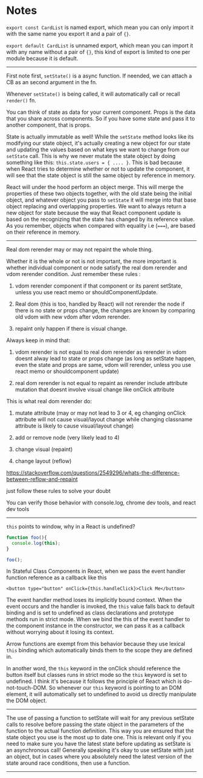 # Notes

`export const CardList` is named export, which mean you can only import it with the same name you export it and a pair of `{}`.

`export default CardList` is unnamed export, which mean you can import it with any name without a pair of `{}`, this kind of export is limited to one per module because it is default.

---

<!-- +++++++++++++++++++++++++++++++++++++++++++++++++++++++++++++ -->

First note first, `setState()` is a async function. If neended, we can attach a CB as an second argument in the fn.

Whenever `setState()` is being called, it will automatically call or recall `render()` fn.

You can think of state as data for your current component. Props is the data that you share across components. So if you have some state and pass it to another component, that is props.

State is actually immutable as well! While the `setState` method looks like its modifying our state object, it's actually creating a new object for our state and updating the values based on what keys we want to change from our `setState` call. This is why we never mutate the state object by doing something like this: `this.state.users = { .... }`. This is bad because when React tries to determine whether or not to update the component, it will see that the state object is still the same object by reference in memory.

React will under the hood perform an object merge. This will merge the properties of these two objects together, with the old state being the initial object, and whatever object you pass to `setState` it will merge into that base object replacing and overlapping properties. We want to always return a new object for state because the way that React component update is based on the recognizing that the state has changed by its reference value. As you remember, objects when compared with equality i.e (`===`), are based on their reference in memory.

---

<!-- +++++++++++++++++++++++++++++++++++++++++++++++++++++++++++++ -->

Real dom rerender may or may not repaint the whole thing.

Whether it is the whole or not is not important, the more important is whether individual component or node satisfy the real dom rerender and vdom rerender condition. Just remember these rules :

1. vdom rerender component if that component or its parent setState, unless you use react memo or shouldComponentUpdate.

2. Real dom (this is too, handled by React) will not rerender the node if there is no state or props change, the changes are known by comparing old vdom with new vdom after vdom rerender.

3. repaint only happen if there is visual change.

Always keep in mind that:

1. vdom rerender is not equal to real dom rerender as rerender in vdom doesnt alway lead to state or props change (as long as setState happen, even the state and props are same, vdom will rerender, unless you use react memo or shouldcomponent update)

2. real dom rerender is not equal to repaint as rerender include attribute mutation that doesnt involve visual change like onClick attribute

This is what real dom rerender do:

1. mutate attribute (may or may not lead to 3 or 4, eg changing onClick attribute will not cause visual/layout change while changing classname attribute is likely to cause visual/layout change)

2. add or remove node (very likely lead to 4)

3. change visual (repaint)

4. change layout (reflow)

<https://stackoverflow.com/questions/2549296/whats-the-difference-between-reflow-and-repaint>

just follow these rules to solve your doubt

You can verify those behavior with console.log, chrome dev tools, and react dev tools

---

<!-- +++++++++++++++++++++++++++++++++++++++++++++++++++++++++++++ -->

`this` points to window, why in a React is undefined?

```Javascript
function foo(){
  console.log(this);
}

foo();
```

In Stateful Class Components in React, when we pass the event handler function reference as a callback like this

`<button type="button" onClick={this.handleClick}>Click Me</button>`

The event handler method loses its implicitly bound context. When the event occurs and the handler is invoked, the `this` value falls back to default binding and is set to undefined as class declarations and prototype methods run in strict mode. When we bind the this of the event handler to the component instance in the constructor, we can pass it as a callback without worrying about it losing its context.

Arrow functions are exempt from this behavior because they use lexical `this` binding which automatically binds them to the scope they are defined in.

In another word, the `this` keyword in the onClick should reference the button itself but classes runs in strict mode so the `this` keyword is set to undefined. I think it's because it follows the principle of React which is do-not-touch-DOM. So whenever our `this` keyword is pointing to an DOM element, it will automatically set to undefined to avoid us directly manipulate the DOM object.

---

<!-- +++++++++++++++++++++++++++++++++++++++++++++++++++++++++++++ -->

The use of passing a function to setState will wait for any previous setState calls to resolve before passing the state object in the parameters of the function to the actual function definition. This way you are ensured that the state object you use is the most up to date one. This is relevant only if you need to make sure you have the latest state before updating as setState is an asynchronous call! Generally speaking it's okay to use setState with just an object, but in cases where you absolutely need the latest version of the state around race conditions, then use a function.

---

<!-- +++++++++++++++++++++++++++++++++++++++++++++++++++++++++++++ -->
